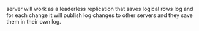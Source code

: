 server will work as a leaderless replication that saves logical rows log and for each change it will publish log changes to other servers and they save them in their own log.


